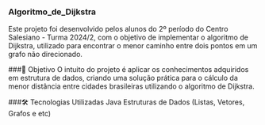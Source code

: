 ### Algoritmo_de_Dijkstra
Este projeto foi desenvolvido pelos alunos do 2º período do Centro Salesiano - Turma 2024/2, com o objetivo de implementar o algoritmo de Dijkstra, utilizado para encontrar o menor caminho entre dois pontos em um grafo não direcionado.

###📌 Objetivo
O intuito do projeto é aplicar os conhecimentos adquiridos em estrutura de dados, criando uma solução prática para o cálculo da menor distância entre cidades brasileiras utilizando o algoritmo de Dijkstra.

###🛠️ Tecnologias Utilizadas
Java
Estruturas de Dados (Listas, Vetores, Grafos e etc)
